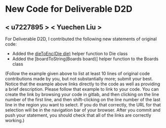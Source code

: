 # New Code for Deliverable D2D

## < u7227895 > < Yuechen Liu >

For Deliverable D2D, I contributed the following new statements of original code:

- Added the [dieToEnc(Die die)](https://gitlab.cecs.anu.edu.au/comp1110/comp1140-ass2/-/blob/master/src/comp1140/ass2/gui/Viewer.java#L44-59) helper function to Die class
- Added the [boardToString(Boards board)] helper function to the Boards class 

(Follow the example given above to list at least 10 lines of original code contributions made by you, but not substantially more; submit your best. Notice that the example above links directly to the code as well as providing a brief description.   Please follow that example to link to your code.  You can create the link by browsing your code in gitlab, and then clicking on the line number of the first line, and then shift-clicking on the line number of the last line in the region you want to select.  If you do that correctly, the URL for that selection will be in the navigation bar of your browser.  After you commit and push your statement, you should check that all of the links are correctly working.)
